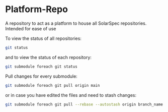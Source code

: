 # Platform-Repo
A repository to act as a platform to house all SolarSpec repositories. Intended for ease of use

To view the status of all repositories:
```sh
git status
```
and to view the status of each repository:
```sh
git submodule foreach git status
```

Pull changes for every submodule:
```sh
git submodule foreach git pull origin main
```
or in case you have edited the files and need to stash changes:
```sh
git submodule foreach git pull --rebase --autostash origin branch_name
```
